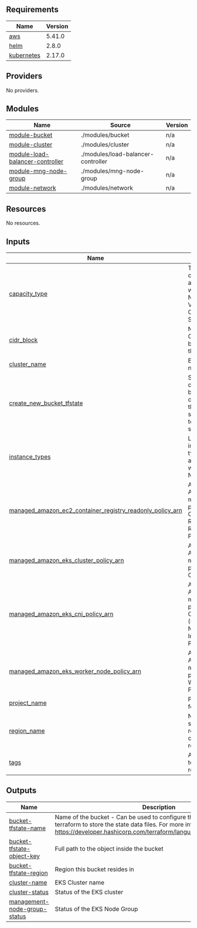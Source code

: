 <!-- BEGIN_TF_DOCS -->
## Requirements

| Name | Version |
|------|---------|
| <a name="requirement_aws"></a> [aws](#requirement\_aws) | 5.41.0 |
| <a name="requirement_helm"></a> [helm](#requirement\_helm) | 2.8.0 |
| <a name="requirement_kubernetes"></a> [kubernetes](#requirement\_kubernetes) | 2.17.0 |

## Providers

No providers.

## Modules

| Name | Source | Version |
|------|--------|---------|
| <a name="module_module-bucket"></a> [module-bucket](#module\_module-bucket) | ./modules/bucket | n/a |
| <a name="module_module-cluster"></a> [module-cluster](#module\_module-cluster) | ./modules/cluster | n/a |
| <a name="module_module-load-balancer-controller"></a> [module-load-balancer-controller](#module\_module-load-balancer-controller) | ./modules/load-balancer-controller | n/a |
| <a name="module_module-mng-node-group"></a> [module-mng-node-group](#module\_module-mng-node-group) | ./modules/mng-node-group | n/a |
| <a name="module_module-network"></a> [module-network](#module\_module-network) | ./modules/network | n/a |

## Resources

No resources.

## Inputs

| Name | Description | Type | Default | Required |
|------|-------------|------|---------|:--------:|
| <a name="input_capacity_type"></a> [capacity\_type](#input\_capacity\_type) | Type of capacity associated with the EKS Node Group. Valid values: ON\_DEMAND, SPOT | `string` | `"SPOT"` | no |
| <a name="input_cidr_block"></a> [cidr\_block](#input\_cidr\_block) | Networking CIDR block to be used for the VPC | `string` | `"10.0.0.0/16"` | no |
| <a name="input_cluster_name"></a> [cluster\_name](#input\_cluster\_name) | EKS Cluster name | `string` | `"my-cluster"` | no |
| <a name="input_create_new_bucket_tfstate"></a> [create\_new\_bucket\_tfstate](#input\_create\_new\_bucket\_tfstate) | Selection to create a new bucket, if you choose to use the bucket to store the terraform state | `bool` | `false` | no |
| <a name="input_instance_types"></a> [instance\_types](#input\_instance\_types) | List of instance types associated with the EKS Node Group | `list(string)` | <pre>[<br>  "t2.micro"<br>]</pre> | no |
| <a name="input_managed_amazon_ec2_container_registry_readonly_policy_arn"></a> [managed\_amazon\_ec2\_container\_registry\_readonly\_policy\_arn](#input\_managed\_amazon\_ec2\_container\_registry\_readonly\_policy\_arn) | ARN for Type AWS managed policy EC2 Container Regitry ReadOnly Policy | `string` | `"arn:aws:iam::aws:policy/AmazonEC2ContainerRegistryReadOnly"` | no |
| <a name="input_managed_amazon_eks_cluster_policy_arn"></a> [managed\_amazon\_eks\_cluster\_policy\_arn](#input\_managed\_amazon\_eks\_cluster\_policy\_arn) | ARN for Type AWS managed policy EKS Cluster Policy | `string` | `"arn:aws:iam::aws:policy/AmazonEKSClusterPolicy"` | no |
| <a name="input_managed_amazon_eks_cni_policy_arn"></a> [managed\_amazon\_eks\_cni\_policy\_arn](#input\_managed\_amazon\_eks\_cni\_policy\_arn) | ARN for Type AWS managed policy EKS CNI (Container Networking Interface) Policy | `string` | `"arn:aws:iam::aws:policy/AmazonEKS_CNI_Policy"` | no |
| <a name="input_managed_amazon_eks_worker_node_policy_arn"></a> [managed\_amazon\_eks\_worker\_node\_policy\_arn](#input\_managed\_amazon\_eks\_worker\_node\_policy\_arn) | ARN for Type AWS managed policy EKS Worker Node Policy | `string` | `"arn:aws:iam::aws:policy/AmazonEKSWorkerNodePolicy"` | no |
| <a name="input_project_name"></a> [project\_name](#input\_project\_name) | Project name for tags | `string` | `"lab-eks"` | no |
| <a name="input_region_name"></a> [region\_name](#input\_region\_name) | Name of selected region for create the resources | `string` | `"us-east-1"` | no |
| <a name="input_tags"></a> [tags](#input\_tags) | A map of tags to add to all resources | `map(any)` | n/a | yes |

## Outputs

| Name | Description |
|------|-------------|
| <a name="output_bucket-tfstate-name"></a> [bucket-tfstate-name](#output\_bucket-tfstate-name) | Name of the bucket - Can be used to configure the S3 backend for terraform to store the state data files. For more information - https://developer.hashicorp.com/terraform/language/settings/backends/s3 |
| <a name="output_bucket-tfstate-object-key"></a> [bucket-tfstate-object-key](#output\_bucket-tfstate-object-key) | Full path to the object inside the bucket |
| <a name="output_bucket-tfstate-region"></a> [bucket-tfstate-region](#output\_bucket-tfstate-region) | Region this bucket resides in |
| <a name="output_cluster-name"></a> [cluster-name](#output\_cluster-name) | EKS Cluster name |
| <a name="output_cluster-status"></a> [cluster-status](#output\_cluster-status) | Status of the EKS cluster |
| <a name="output_management-node-group-status"></a> [management-node-group-status](#output\_management-node-group-status) | Status of the EKS Node Group |
<!-- END_TF_DOCS -->